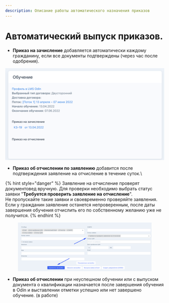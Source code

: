 ```yaml
---
description: Описание работы автоматического назначения приказов
---
```


# Автоматический выпуск приказов.

* **Приказ на зачисление** добавляется автоматически каждому гражданину, если все документы подтверждены  (через час после одобрения).

![](<../.gitbook/assets/image (110).png>)

* **Приказ об отчислении по заявлению** добавится  после подтверждения заявление на отчисление в течение суток.\


{% hint style="danger" %}
Заявление на отчисление проверят документовед вручную. Для проверки  необходимо выбрать статус заявки "**Требуется проверить заявление на отчисление**".  \
Не пропускайте такие заявки и своевременно проверяйте заявления. Если у гражданин заявление останется непроверенным, после даты завершения обучения отчислить его по собственному желанию уже не получится.
{% endhint %}

<figure><img src="../.gitbook/assets/image (1) (2).png" alt=""><figcaption></figcaption></figure>

* **Приказ об отчислении** при неуспешном обучении или с выпуском документа о квалификации  назначается после завершения обучения в Odin и выставлении отметки успешно или нет завершено обучение. (в работе)
